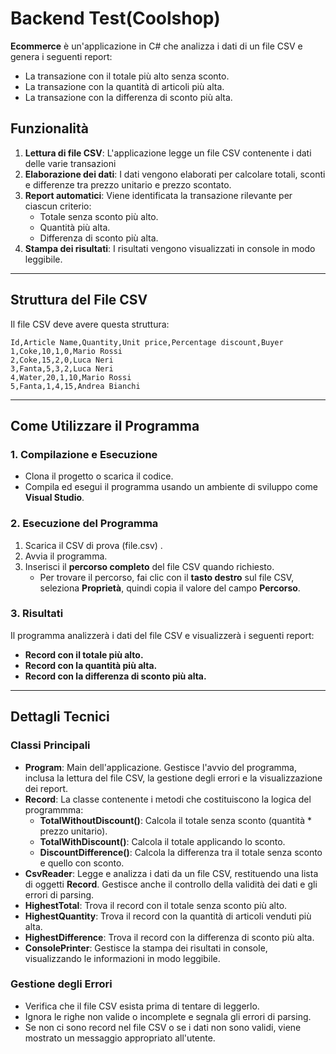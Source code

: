 # Backend Test(Coolshop)

**Ecommerce** è un'applicazione in C# che analizza i dati di un file CSV e genera i seguenti report:
- La transazione con il totale più alto senza sconto.  
- La transazione con la quantità di articoli più alta.  
- La transazione con la differenza di sconto più alta.  

## Funzionalità
1. **Lettura di file CSV**: L'applicazione legge un file CSV contenente i dati delle varie transazioni
2. **Elaborazione dei dati**: I dati vengono elaborati per calcolare totali, sconti e differenze tra prezzo unitario e prezzo scontato.  
3. **Report automatici**: Viene identificata la transazione rilevante per ciascun criterio:  
   - Totale senza sconto più alto.  
   - Quantità più alta.  
   - Differenza di sconto più alta.  
4. **Stampa dei risultati**: I risultati vengono visualizzati in console in modo leggibile.  

---

## Struttura del File CSV
Il file CSV deve avere questa struttura:  
```csv
Id,Article Name,Quantity,Unit price,Percentage discount,Buyer
1,Coke,10,1,0,Mario Rossi
2,Coke,15,2,0,Luca Neri
3,Fanta,5,3,2,Luca Neri
4,Water,20,1,10,Mario Rossi
5,Fanta,1,4,15,Andrea Bianchi
```
---

## Come Utilizzare il Programma

### 1. Compilazione e Esecuzione
- Clona il progetto o scarica il codice.  
- Compila ed esegui il programma usando un ambiente di sviluppo come **Visual Studio**.  

### 2. Esecuzione del Programma
1. Scarica il CSV di prova (file.csv) .  
2. Avvia il programma.  
3. Inserisci il **percorso completo** del file CSV quando richiesto.  
   - Per trovare il percorso, fai clic con il **tasto destro** sul file CSV, seleziona **Proprietà**, quindi copia il valore del campo **Percorso**.  

### 3. Risultati
Il programma analizzerà i dati del file CSV e visualizzerà i seguenti report:  
- **Record con il totale più alto.**  
- **Record con la quantità più alta.**  
- **Record con la differenza di sconto più alta.**  

---

## Dettagli Tecnici

### Classi Principali

- **Program**: Main dell'applicazione. Gestisce l'avvio del programma, inclusa la lettura del file CSV, la gestione degli errori e la visualizzazione dei report.  
- **Record**: La classe contenente i metodi che costituiscono la logica del programmma:
  - **TotalWithoutDiscount()**: Calcola il totale senza sconto (quantità * prezzo unitario).
  - **TotalWithDiscount()**: Calcola il totale applicando lo sconto.
  - **DiscountDifference()**: Calcola la differenza tra il totale senza sconto e quello con sconto.
- **CsvReader**: Legge e analizza i dati da un file CSV, restituendo una lista di oggetti **Record**. Gestisce anche il controllo della validità dei dati e gli errori di parsing.
- **HighestTotal**: Trova il record con il totale senza sconto più alto.
- **HighestQuantity**: Trova il record con la quantità di articoli venduti più alta.
- **HighestDifference**: Trova il record con la differenza di sconto più alta.
- **ConsolePrinter**: Gestisce la stampa dei risultati in console, visualizzando le informazioni in modo leggibile.

### Gestione degli Errori
- Verifica che il file CSV esista prima di tentare di leggerlo.
- Ignora le righe non valide o incomplete e segnala gli errori di parsing.
- Se non ci sono record nel file CSV o se i dati non sono validi, viene mostrato un messaggio appropriato all'utente.





